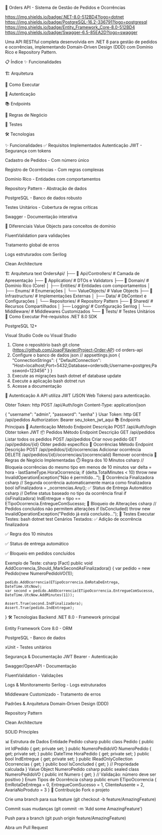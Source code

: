 🚀 Orders API - Sistema de Gestão de Pedidos e Ocorrências

https://img.shields.io/badge/.NET-8.0-512BD4?logo=dotnet
https://img.shields.io/badge/PostgreSQL-16.2-336791?logo=postgresql
https://img.shields.io/badge/Entity_Framework_Core-8.0-512BD4
https://img.shields.io/badge/Swagger-6.5-85EA2D?logo=swagger

Uma API RESTful completa desenvolvida em .NET 8 para gestão de pedidos e ocorrências, implementando Domain-Driven Design (DDD) com Domínio Rico e Repository Pattern.

📋 Índice
✨ Funcionalidades

🏗️ Arquitetura

🚀 Como Executar

🔐 Autenticação

📚 Endpoints

🎯 Regras de Negócio

🧪 Testes

🛠️ Tecnologias

✨ Funcionalidades
✅ Requisitos Implementados
Autenticação JWT - Segurança com tokens

Cadastro de Pedidos - Com número único

Registro de Ocorrências - Com regras complexas

Domínio Rico - Entidades com comportamentos

Repository Pattern - Abstração de dados

PostgreSQL - Banco de dados robusto

Testes Unitários - Cobertura de regras críticas

Swagger - Documentação interativa

🎯 Diferenciais
Value Objects para conceitos de domínio

FluentValidation para validações

Tratamento global de erros

Logs estruturados com Serilog

Clean Architecture

🏗️ Arquitetura
text
OrdersApi/
├── 📂 Api/Controllers/          # Camada de Apresentação
├── 📂 Application/              # DTOs e Validators
├── 📂 Domain/                   # Domínio Rico (Core)
│   ├── Entities/                # Entidades com comportamentos
│   ├── Enums/                   # Enumerações
│   └── ValueObjects/            # Value Objects
├── 📂 Infrastructure/           # Implementações Externas
│   ├── Data/                   # DbContext e Configurações
│   └── Repositories/           # Repository Pattern
├── 📂 Shared/                  # Recursos Compartilhados
│   ├── Logging/               # Configuração Serilog
│   └── Middleware/            # Middlewares Customizados
└── 📂 Tests/                   # Testes Unitários
🚀 Como Executar
Pré-requisitos
.NET 8.0 SDK

PostgreSQL 12+

Visual Studio Code ou Visual Studio

1. Clone o repositório
bash
git clone (https://github.com/JoaoPXavier/Project-Order-AP)
cd orders-api
2. Configure o banco de dados
json
// appsettings.json
{
  "ConnectionStrings": {
    "DefaultConnection": "Host=localhost;Port=5432;Database=ordersdb;Username=postgres;Password=123456"
  }
}
3. Execute as migrações
bash
dotnet ef database update
4. Execute a aplicação
bash
dotnet run
5. Acesse a documentação

🔐 Autenticação
A API utiliza JWT (JSON Web Tokens) para autenticação.

Obter Token:
http
POST /api/Auth/login
Content-Type: application/json

{
  "username": "admin",
  "password": "senha"
}
Usar Token:
http
GET /api/pedidos
Authorization: Bearer seu_token_jwt_aqui
📚 Endpoints Principais
🔐 Autenticação
Método	Endpoint	Descrição
POST	/api/Auth/login	Obter token JWT
📦 Pedidos
Método	Endpoint	Descrição
GET	/api/pedidos	Listar todos os pedidos
POST	/api/pedidos	Criar novo pedido
GET	/api/pedidos/{id}	Obter pedido específico
🚚 Ocorrências
Método	Endpoint	Descrição
POST	/api/pedidos/{id}/ocorrencias	Adicionar ocorrência
DELETE	/api/pedidos/{id}/ocorrencias/{ocorrenciaId}	Remover ocorrência
🎯 Regras de Negócio Implementadas
⏱️ Regra dos 10 Minutos
csharp
// Bloqueia ocorrências do mesmo tipo em menos de 10 minutos
var delta = hora - lastSameType.HoraOcorrencia;
if (delta.TotalMinutes < 10)
    throw new InvalidOperationException("Não é permitido...");
🏁 Ocorrência Finalizadora
csharp
// Segunda ocorrência automaticamente marca como finalizadora
bool isFinalizadora = _ocorrencias.Any();
✅ Status de Entrega Automático
csharp
// Define status baseado no tipo da ocorrência final
if (isFinalizadora)
    IndEntregue = tipo == ETipoOcorrencia.EntregueComSucesso;
🚫 Bloqueio de Alterações
csharp
// Pedidos concluídos não permitem alterações
if (IsConcluded)
    throw new InvalidOperationException("Pedido já está concluído...");
🧪 Testes
Executar Testes:
bash
dotnet test
Cenários Testados:
✅ Adição de ocorrência finalizadora

✅ Regra dos 10 minutos

✅ Status de entrega automático

✅ Bloqueio em pedidos concluídos

Exemplo de Teste:
csharp
[Fact]
public void AddOcorrencia_Should_MarkSecondAsFinalizadora()
{
    var pedido = new Pedido(new NumeroPedidoVO(1));
    
    pedido.AddOcorrencia(ETipoOcorrencia.EmRotaDeEntrega, DateTime.UtcNow);
    var second = pedido.AddOcorrencia(ETipoOcorrencia.EntregueComSucesso, DateTime.UtcNow.AddMinutes(11));
    
    Assert.True(second.IndFinalizadora);
    Assert.True(pedido.IndEntregue);
}
🛠️ Tecnologias
Backend
.NET 8.0 - Framework principal

Entity Framework Core 8.0 - ORM

PostgreSQL - Banco de dados

xUnit - Testes unitários

Segurança & Documentação
JWT Bearer - Autenticação

Swagger/OpenAPI - Documentação

FluentValidation - Validações

Logs & Monitoramento
Serilog - Logs estruturados

Middleware Customizado - Tratamento de erros

Padrões & Arquitetura
Domain-Driven Design (DDD)

Repository Pattern

Clean Architecture

SOLID Principles

📊 Estrutura de Dados
Entidade Pedido
csharp
public class Pedido
{
    public int IdPedido { get; private set; }
    public NumeroPedidoVO NumeroPedido { get; private set; }
    public DateTime HoraPedido { get; private set; }
    public bool IndEntregue { get; private set; }
    public IReadOnlyCollection<Ocorrencia> Ocorrencias { get; }
    public bool IsConcluded { get; } // Propriedade calculada
}
Value Object NumeroPedido
csharp
public sealed class NumeroPedidoVO
{
    public int Numero { get; }
    // Validação: número deve ser positivo
}
Enum Tipos de Ocorrência
csharp
public enum ETipoOcorrencia
{
    EmRotaDeEntrega = 0,
    EntregueComSucesso = 1,
    ClienteAusente = 2,
    AvariaNoProduto = 3
}
🤝 Contribuição
Fork o projeto

Crie uma branch para sua feature (git checkout -b feature/AmazingFeature)

Commit suas mudanças (git commit -m 'Add some AmazingFeature')

Push para a branch (git push origin feature/AmazingFeature)

Abra um Pull Request
